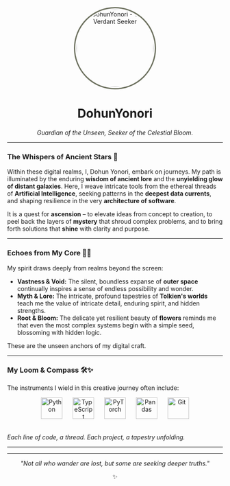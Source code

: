 <div align="center">
  <img src="https://avatars.githubusercontent.com/u/213320019?v=4" alt="DohunYonori - The Verdant Seeker" width="180" height="180" style="border-radius: 50%; border: 3px solid #6c705e; padding: 3px;">
  <h1>DohunYonori</h1>
  <p><i>Guardian of the Unseen, Seeker of the Celestial Bloom.</i></p>
</div>

---

### The Whispers of Ancient Stars 🌌

Within these digital realms, I, Dohun Yonori, embark on journeys. My path is illuminated by the enduring **wisdom of ancient lore** and the **unyielding glow of distant galaxies**. Here, I weave intricate tools from the ethereal threads of **Artificial Intelligence**, seeking patterns in the **deepest data currents**, and shaping resilience in the very **architecture of software**.

It is a quest for **ascension** – to elevate ideas from concept to creation, to peel back the layers of **mystery** that shroud complex problems, and to bring forth solutions that **shine** with clarity and purpose.

---

### Echoes from My Core 🌳🌱

My spirit draws deeply from realms beyond the screen:

* **Vastness & Void:** The silent, boundless expanse of **outer space** continually inspires a sense of endless possibility and wonder.
* **Myth & Lore:** The intricate, profound tapestries of **Tolkien's worlds** teach me the value of intricate detail, enduring spirit, and hidden strengths.
* **Root & Bloom:** The delicate yet resilient beauty of **flowers** reminds me that even the most complex systems begin with a simple seed, blossoming with hidden logic.

These are the unseen anchors of my digital craft.

---

### My Loom & Compass 🛠️✨

The instruments I wield in this creative journey often include:

<p align="center">
  <img src="https://images.icon-icons.com/2699/PNG/512/python_logo_icon_168886.png" alt="Python" width="50" height="50" style="margin: 0 10px;"/>
  <img src="https://cdn.iconscout.com/icon/free/png-256/free-typescript-logo-icon-download-in-svg-png-gif-file-formats--technology-social-media-company-brand-vol-7-pack-logos-icons-2945272.png?f=webp" alt="TypeScript" width="50" height="50" style="margin: 0 10px;"/>
  <img src="https://static-00.iconduck.com/assets.00/pytorch-icon-1694x2048-jgwjy3ne.png" alt="PyTorch" width="50" height="50" style="margin: 0 10px;"/>
  <img src="https://img.icons8.com/?size=512&id=xSkewUSqtErH&format=png" alt="Pandas" width="50" height="50" style="margin: 0 10px;"/>
  <img src="https://upload.wikimedia.org/wikipedia/commons/thumb/3/3f/Git_icon.svg/2048px-Git_icon.svg.png" alt="Git" width="50" height="50" style="margin: 0 10px;"/>
  </p>
<br>
<i>Each line of code, a thread. Each project, a tapestry unfolding.</i>

---

---

<div align="center">
  <p><i>"Not all who wander are lost, but some are seeking deeper truths."</i></p>
  <p>✨</p>
</div>
